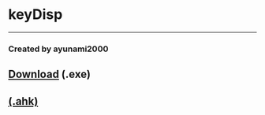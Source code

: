 # keyDisp
---
### Created by ayunami2000

## [Download](keyDisp.exe) (.exe)
##          [(.ahk)](keyDisp.ahk)
